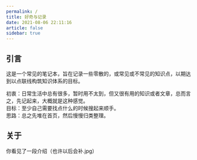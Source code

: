 ```yaml
---
permalink: /
title: 好奇与记录
date: 2021-08-06 22:11:16
article: false
sidebar: true
---
```


<blockquote>
    <p id="guide-text"></p>
</blockquote>
<script src="./js/append.js" defer></script>

## 引言
这是一个常见的笔记本，旨在记录一些零散的，或常见或不常见的知识点，以期达到以点联线构筑知识体系的目标。  
      
初衷：日常生活中总有很多，暂时用不太到，但又很有用的知识或者文章，总而言之，先记起来，大概就是这种感觉。  
目标：至少自己需要找点什么的时候搜起来顺手。    
思路：总之先堆在首页，然后慢慢归类整理。  

## 关于
你看见了一段介绍（也许以后会补.jpg）  








